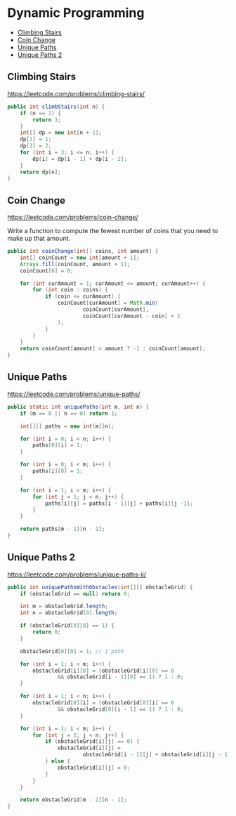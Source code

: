 # Dynamic Programming

+ [Climbing Stairs](#climbing-stairs)
+ [Coin Change](#coin-change)
+ [Unique Paths](#unique-paths)
+ [Unique Paths 2](#unique-paths-ii)

## Climbing Stairs

https://leetcode.com/problems/climbing-stairs/

```java
public int climbStairs(int n) {
    if (n == 1) {
        return 1;
    }
    int[] dp = new int[n + 1];
    dp[1] = 1;
    dp[2] = 2;
    for (int i = 3; i <= n; i++) {
        dp[i] = dp[i - 1] + dp[i - 2];
    }
    return dp[n];
}
```

## Coin Change

https://leetcode.com/problems/coin-change/

Write a function to compute the fewest number of coins that you need to make up that amount.

```java
public int coinChange(int[] coins, int amount) {
    int[] coinCount = new int[amount + 1];
    Arrays.fill(coinCount, amount + 1);
    coinCount[0] = 0;

    for (int curAmount = 1; curAmount <= amount; curAmount++) {
        for (int coin : coins) {
            if (coin <= curAmount) {
                coinCount[curAmount] = Math.min(
                        coinCount[curAmount],
                        coinCount[curAmount - coin] + 1
                );
            }
        }
    }
    return coinCount[amount] > amount ? -1 : coinCount[amount];
}
```

## Unique Paths

https://leetcode.com/problems/unique-paths/

```java
public static int uniquePaths(int m, int n) {
    if (m == 0 || n == 0) return 1;

    int[][] paths = new int[m][n];

    for (int i = 0; i < n; i++) {
        paths[0][i] = 1;
    }

    for (int i = 0; i < m; i++) {
        paths[i][0] = 1;
    }

    for (int i = 1; i < m; i++) {
        for (int j = 1; j < n; j++) {
            paths[i][j] = paths[i - 1][j] + paths[i][j -1];
        }
    }

    return paths[m - 1][n - 1];
}
```

## Unique Paths 2

https://leetcode.com/problems/unique-paths-ii/

```java
public int uniquePathsWithObstacles(int[][] obstacleGrid) {
    if (obstacleGrid == null) return 0;

    int m = obstacleGrid.length;
    int n = obstacleGrid[0].length;

    if (obstacleGrid[0][0] == 1) {
        return 0;
    }

    obstacleGrid[0][0] = 1; // 1 path

    for (int i = 1; i < m; i++) {
        obstacleGrid[i][0] = (obstacleGrid[i][0] == 0
                && obstacleGrid[i - 1][0] == 1) ? 1 : 0;
    }

    for (int i = 1; i < n; i++) {
        obstacleGrid[0][i] = (obstacleGrid[0][i] == 0
                && obstacleGrid[0][i - 1] == 1) ? 1 : 0;
    }

    for (int i = 1; i < m; i++) {
        for (int j = 1; j < n; j++) {
            if (obstacleGrid[i][j] == 0) {
                obstacleGrid[i][j] =
                        obstacleGrid[i - 1][j] + obstacleGrid[i][j - 1];
            } else {
                obstacleGrid[i][j] = 0;
            }
        }
    }

    return obstacleGrid[m - 1][n - 1];
}
```
